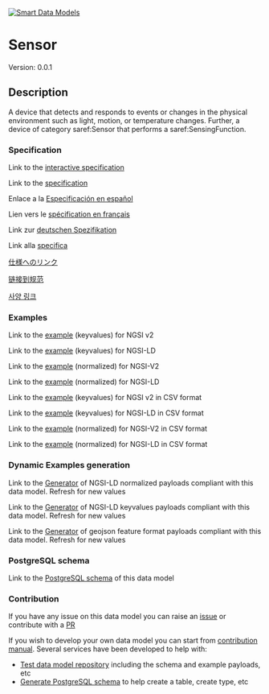 [![Smart Data Models](https://smartdatamodels.org/wp-content/uploads/2022/01/SmartDataModels_logo.png "Logo")](https://smartdatamodels.org)
# Sensor
Version: 0.0.1

## Description 

A device that detects and responds to events or changes in the physical environment such as light, motion, or temperature changes. Further, a device of category saref:Sensor that performs a saref:SensingFunction.
### Specification

Link to the [interactive specification](https://swagger.lab.fiware.org/?url=https://smart-data-models.github.io/dataModel.SAREF/Sensor/swagger.yaml)

Link to the [specification](https://github.com/smart-data-models/dataModel.SAREF/blob/master/Sensor/doc/spec.md)

Enlace a la [Especificación en español](https://github.com/smart-data-models/dataModel.SAREF/blob/master/Sensor/doc/spec_ES.md)

Lien vers le [spécification en français](https://github.com/smart-data-models/dataModel.SAREF/blob/master/Sensor/doc/spec_FR.md)

Link zur [deutschen Spezifikation](https://github.com/smart-data-models/dataModel.SAREF/blob/master/Sensor/doc/spec_DE.md)

Link alla [specifica](https://github.com/smart-data-models/dataModel.SAREF/blob/master/Sensor/doc/spec_IT.md)

[仕様へのリンク](https://github.com/smart-data-models/dataModel.SAREF/blob/master/Sensor/doc/spec_JA.md)

[链接到规范](https://github.com/smart-data-models/dataModel.SAREF/blob/master/Sensor/doc/spec_ZH.md)

[사양 링크](https://github.com/smart-data-models/dataModel.SAREF/blob/master/Sensor/doc/spec_KO.md)
### Examples

Link to the [example](https://smart-data-models.github.io/dataModel.SAREF/Sensor/examples/example.json) (keyvalues) for NGSI v2

Link to the [example](https://smart-data-models.github.io/dataModel.SAREF/Sensor/examples/example.jsonld) (keyvalues) for NGSI-LD

Link to the [example](https://smart-data-models.github.io/dataModel.SAREF/Sensor/examples/example-normalized.json) (normalized) for NGSI-V2

Link to the [example](https://smart-data-models.github.io/dataModel.SAREF/Sensor/examples/example-normalized.jsonld) (normalized) for NGSI-LD

Link to the [example](https://github.com/smart-data-models/dataModel.SAREF/blob/master/Sensor/examples/example.json.csv) (keyvalues) for NGSI v2 in CSV format

Link to the [example](https://github.com/smart-data-models/dataModel.SAREF/blob/master/Sensor/examples/example.jsonld.csv) (keyvalues) for NGSI-LD in CSV format

Link to the [example](https://github.com/smart-data-models/dataModel.SAREF/blob/master/Sensor/examples/example-normalized.json.csv) (normalized) for NGSI-V2 in CSV format

Link to the [example](https://github.com/smart-data-models/dataModel.SAREF/blob/master/Sensor/examples/example-normalized.jsonld.csv) (normalized) for NGSI-LD in CSV format
### Dynamic Examples generation

Link to the [Generator](https://smartdatamodels.org/extra/ngsi-ld_generator.php?schemaUrl=https://raw.githubusercontent.com/smart-data-models/dataModel.SAREF/master/Sensor/schema.json&email=info@smartdatamodels.org) of NGSI-LD normalized payloads compliant with this data model. Refresh for new values

Link to the [Generator](https://smartdatamodels.org/extra/ngsi-ld_generator_keyvalues.php?schemaUrl=https://raw.githubusercontent.com/smart-data-models/dataModel.SAREF/master/Sensor/schema.json&email=info@smartdatamodels.org) of NGSI-LD keyvalues payloads compliant with this data model. Refresh for new values

Link to the [Generator](https://smartdatamodels.org/extra/geojson_features_generator.php?schemaUrl=https://raw.githubusercontent.com/smart-data-models/dataModel.SAREF/master/Sensor/schema.json&email=info@smartdatamodels.org) of geojson feature format payloads compliant with this data model. Refresh for new values
### PostgreSQL schema

Link to the [PostgreSQL schema](https://github.com/smart-data-models/dataModel.SAREF/blob/master/Sensor/schema.sql) of this data model
### Contribution

 If you have any issue on this data model you can raise an [issue](https://github.com/smart-data-models/dataModel.SAREF/issues)  or contribute with a [PR](https://github.com/smart-data-models/dataModel.SAREF/pulls)

 If you wish to develop your own data model you can start from [contribution manual](https://bit.ly/contribution_manual). Several services have been developed to help with: 
 - [Test data model repository](https://smartdatamodels.org/index.php/data-models-contribution-api/) including the schema and example payloads, etc
 - [Generate PostgreSQL schema](https://smartdatamodels.org/index.php/sql-service/) to help create a table, create type, etc